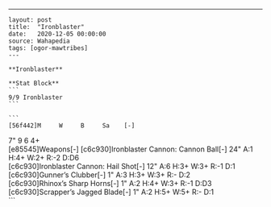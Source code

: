 ---
    layout: post
    title:  "Ironblaster"
    date:   2020-12-05 00:00:00
    source: Wahapedia
    tags: [ogor-mawtribes]
    ---
    
    **Ironblaster**
    
    **Stat Block**
    ```
    9/9 Ironblaster
    ```
    
    ```
    [56f442]M     W     B     Sa    [-]
7"    9     6     4+    
[e85545]Weapons[-]
[c6c930]Ironblaster Cannon: Cannon Ball[-]
24"    A:1    H:4+   W:2+   R:-2   D:D6  
[c6c930]Ironblaster Cannon: Hail Shot[-]
12"    A:6    H:3+   W:3+   R:-1   D:1   
[c6c930]Gunner’s Clubber[-]
1"     A:3    H:3+   W:3+   R:-    D:2   
[c6c930]Rhinox’s Sharp Horns[-]
1"     A:2    H:4+   W:3+   R:-1   D:D3  
[c6c930]Scrapper’s Jagged Blade[-]
1"     A:2    H:5+   W:5+   R:-    D:1   
    ```
    
    
    